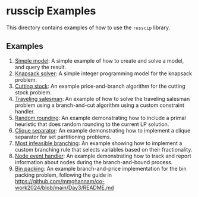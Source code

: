 # russcip Examples

This directory contains examples of how to use the `russcip` library.

## Examples
1. [Simple model](create_and_solve.rs): A simple example of how to create and solve a model, and query the result.
2. [Knapsack solver](knapsack.rs): A simple integer programming model for the knapsack problem.
3. [Cutting stock](cutting_stock.rs): An example price-and-branch algorithm for the cutting stock problem.
4. [Traveling salesman](tsp.rs): An example of how to solve the traveling salesman problem using a branch-and-cut algorithm using a custom constraint handler.
5. [Random rounding](random_rounding.rs): An example demonstrating how to include a primal heuristic that does random rounding to the current LP solution.
6. [Clique separator](clique_separator.rs): An example demonstrating how to implement a clique separator for set partitioning problems.
7. [Most infeasible branching](most_infeasible_branching.rs): An example showing how to implement a custom branching rule that selects variables based on their fractionality.
8. [Node event handler](node_event_handler.rs): An example demonstrating how to track and report information about nodes during the branch-and-bound process.
9. [Bin packing](bin_packing.rs): An example branch-and-price implementation for the bin packing problem, following the guide in https://github.com/mmghannam/co-work2024/blob/main/Day3/README.md
